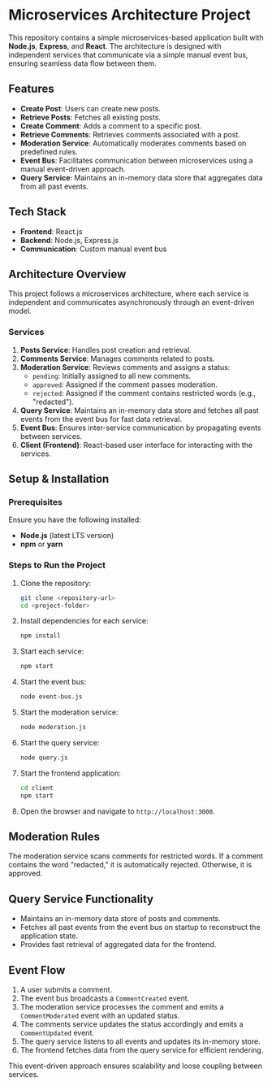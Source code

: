 # Microservices Architecture Project

This repository contains a simple microservices-based application built with **Node.js**, **Express**, and **React**. The architecture is designed with independent services that communicate via a simple manual event bus, ensuring seamless data flow between them.

## Features
- **Create Post**: Users can create new posts.
- **Retrieve Posts**: Fetches all existing posts.
- **Create Comment**: Adds a comment to a specific post.
- **Retrieve Comments**: Retrieves comments associated with a post.
- **Moderation Service**: Automatically moderates comments based on predefined rules.
- **Event Bus**: Facilitates communication between microservices using a manual event-driven approach.
- **Query Service**: Maintains an in-memory data store that aggregates data from all past events.

## Tech Stack
- **Frontend**: React.js
- **Backend**: Node.js, Express.js
- **Communication**: Custom manual event bus

## Architecture Overview
This project follows a microservices architecture, where each service is independent and communicates asynchronously through an event-driven model.

### Services
1. **Posts Service**: Handles post creation and retrieval.
2. **Comments Service**: Manages comments related to posts.
3. **Moderation Service**: Reviews comments and assigns a status:
   - `pending`: Initially assigned to all new comments.
   - `approved`: Assigned if the comment passes moderation.
   - `rejected`: Assigned if the comment contains restricted words (e.g., "redacted").
4. **Query Service**: Maintains an in-memory data store and fetches all past events from the event bus for fast data retrieval.
5. **Event Bus**: Ensures inter-service communication by propagating events between services.
6. **Client (Frontend)**: React-based user interface for interacting with the services.

## Setup & Installation

### Prerequisites
Ensure you have the following installed:
- **Node.js** (latest LTS version)
- **npm** or **yarn**

### Steps to Run the Project
1. Clone the repository:
   ```sh
   git clone <repository-url>
   cd <project-folder>
   ```
2. Install dependencies for each service:
   ```sh
   npm install
   ```
3. Start each service:
   ```sh
   npm start
   ```
4. Start the event bus:
   ```sh
   node event-bus.js
   ```
5. Start the moderation service:
   ```sh
   node moderation.js
   ```
6. Start the query service:
   ```sh
   node query.js
   ```
7. Start the frontend application:
   ```sh
   cd client
   npm start
   ```
8. Open the browser and navigate to `http://localhost:3000`.

## Moderation Rules
The moderation service scans comments for restricted words. If a comment contains the word "redacted," it is automatically rejected. Otherwise, it is approved.

## Query Service Functionality
- Maintains an in-memory data store of posts and comments.
- Fetches all past events from the event bus on startup to reconstruct the application state.
- Provides fast retrieval of aggregated data for the frontend.

## Event Flow
1. A user submits a comment.
2. The event bus broadcasts a `CommentCreated` event.
3. The moderation service processes the comment and emits a `CommentModerated` event with an updated status.
4. The comments service updates the status accordingly and emits a `CommentUpdated` event.
5. The query service listens to all events and updates its in-memory store.
6. The frontend fetches data from the query service for efficient rendering.

This event-driven approach ensures scalability and loose coupling between services.
